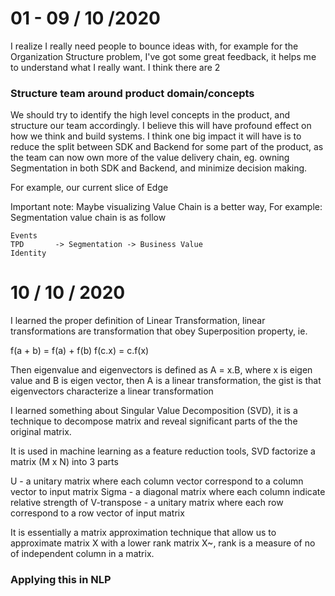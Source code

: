 # 01 - 09 / 10 /2020

I realize I really need people to bounce ideas with, for example for the Organization Structure problem, I've got some great feedback, it helps me to understand what I really want. I think there are 2

### Structure team around product domain/concepts

We should try to identify the high level concepts in the product, and structure our team accordingly. I believe this will have profound effect on how we think and build systems. I think one big impact it will have is to reduce the split between SDK and Backend for some part of the product, as the team can now own more of the value delivery chain, eg. owning Segmentation in both SDK and Backend, and minimize decision making.

For example, our current slice of Edge 

Important note: Maybe visualizing Value Chain is a better way, 
For example: Segmentation value chain is as follow

```
Events
TPD       -> Segmentation -> Business Value
Identity
```

# 10 / 10 / 2020

I learned the proper definition of Linear Transformation, linear transformations are transformation that obey Superposition property, ie.

f(a + b) = f(a) + f(b)
f(c.x) = c.f(x)

Then eigenvalue and eigenvectors is defined as A = x.B, where x is eigen value and B is eigen vector, then A is a linear transformation, the gist is that eigenvectors characterize a linear transformation

I learned something about Singular Value Decomposition (SVD), it is a technique to decompose matrix and reveal significant parts of the the original matrix.

It is used in machine learning as a feature reduction tools, SVD factorize a matrix (M x N) into 3 parts

U               - a unitary matrix where each column vector correspond to a column vector to input matrix
Sigma           - a diagonal matrix where each column indicate relative strength of 
V-transpose     - a unitary matrix where each row correspond to a row vector of input matrix

It is essentially a matrix approximation technique that allow us to approximate matrix X with a lower rank matrix X~, rank is a measure of no of independent column in a 
matrix.

### Applying this in NLP
